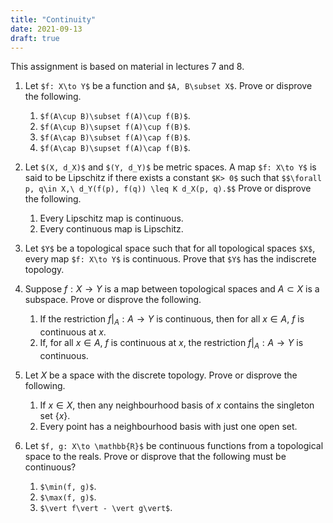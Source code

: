 ```yaml
---
title: "Continuity"
date: 2021-09-13
draft: true
---
```


This assignment is based on material in lectures 7 and 8.

1. Let `$f: X\to Y$` be a function and `$A, B\subset X$`. Prove or disprove the following.
    1. `$f(A\cup B)\subset f(A)\cup f(B)$`.
    2. `$f(A\cup B)\supset f(A)\cup f(B)$`.
    3. `$f(A\cap B)\subset f(A)\cap f(B)$`.
    4. `$f(A\cap B)\supset f(A)\cap f(B)$`.

2. Let `$(X, d_X)$` and `$(Y, d_Y)$` be metric spaces. A map `$f: X\to Y$` is said to be Lipschitz if there exists a constant `$K> 0$` such that `$$\forall p, q\in X,\ d_Y(f(p), f(q)) \leq K d_X(p, q).$$` Prove or disprove the following.
    1. Every Lipschitz map is continuous.
    2. Every continuous map is Lipschitz.

3. Let `$Y$` be a topological space such that for all topological spaces `$X$`, every map `$f: X\to Y$` is continuous. Prove that `$Y$` has the indiscrete topology.

4. Suppose $f: X\to Y$ is a map between topological spaces and $A\subset X$ is a subspace. Prove or disprove the following.
    1. If the restriction $f\vert_A: A \to Y$ is continuous, then for all $x\in A$, $f$ is continuous at $x$.
    2. If, for all $x\in A$, $f$ is continuous at $x$, the restriction $f\vert_A: A \to Y$ is continuous.

5. Let $X$ be a space with the discrete topology. Prove or disprove the following.
    1. If $x\in X$, then any neighbourhood basis of $x$ contains the singleton set $\{x\}$.
    2. Every point has a neighbourhood basis with just one open set.

6. Let `$f, g: X\to \mathbb{R}$` be continuous functions from a topological space to the reals. Prove or disprove that the following must be continuous?
    1. `$\min(f, g)$`.
    2. `$\max(f, g)$`.
    3. `$\vert f\vert - \vert g\vert$`.

